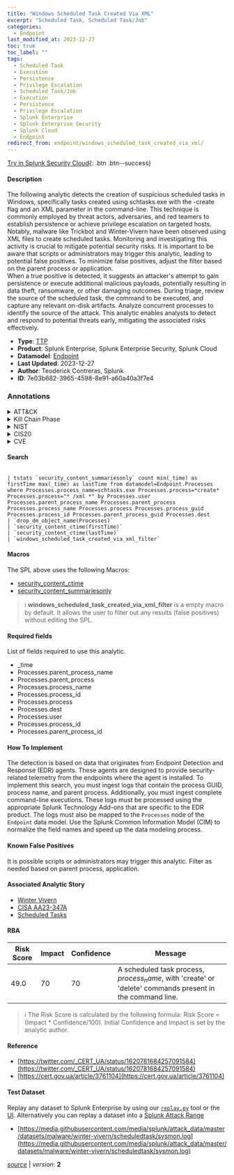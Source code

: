 ```yaml
---
title: "Windows Scheduled Task Created Via XML"
excerpt: "Scheduled Task, Scheduled Task/Job"
categories:
  - Endpoint
last_modified_at: 2023-12-27
toc: true
toc_label: ""
tags:
  - Scheduled Task
  - Execution
  - Persistence
  - Privilege Escalation
  - Scheduled Task/Job
  - Execution
  - Persistence
  - Privilege Escalation
  - Splunk Enterprise
  - Splunk Enterprise Security
  - Splunk Cloud
  - Endpoint
redirect_from: endpoint/windows_scheduled_task_created_via_xml/
---
```




[Try in Splunk Security Cloud](https://www.splunk.com/en_us/cyber-security.html){: .btn .btn--success}

#### Description

The following analytic detects the creation of suspicious scheduled tasks in Windows, specifically tasks created using schtasks.exe with the -create flag and an XML parameter in the command-line. This technique is commonly employed by threat actors, adversaries, and red teamers to establish persistence or achieve privilege escalation on targeted hosts. Notably, malware like Trickbot and Winter-Vivern have been observed using XML files to create scheduled tasks. Monitoring and investigating this activity is crucial to mitigate potential security risks. It is important to be aware that scripts or administrators may trigger this analytic, leading to potential false positives. To minimize false positives, adjust the filter based on the parent process or application.\
When a true positive is detected, it suggests an attacker&#39;s attempt to gain persistence or execute additional malicious payloads, potentially resulting in data theft, ransomware, or other damaging outcomes. During triage, review the source of the scheduled task, the command to be executed, and capture any relevant on-disk artifacts. Analyze concurrent processes to identify the source of the attack. This analytic enables analysts to detect and respond to potential threats early, mitigating the associated risks effectively.

- **Type**: [TTP](https://github.com/splunk/security_content/wiki/Detection-Analytic-Types)
- **Product**: Splunk Enterprise, Splunk Enterprise Security, Splunk Cloud
- **Datamodel**: [Endpoint](https://docs.splunk.com/Documentation/CIM/latest/User/Endpoint)
- **Last Updated**: 2023-12-27
- **Author**: Teoderick Contreras, Splunk
- **ID**: 7e03b682-3965-4598-8e91-a60a40a3f7e4

### Annotations
<details>
  <summary>ATT&CK</summary>

<div markdown="1">

#### [ATT&CK](https://attack.mitre.org/)

| ID          | Technique   | Tactic         |
| ----------- | ----------- |--------------- |
| [T1053.005](https://attack.mitre.org/techniques/T1053/005/) | Scheduled Task | Execution, Persistence, Privilege Escalation |

| [T1053](https://attack.mitre.org/techniques/T1053/) | Scheduled Task/Job | Execution, Persistence, Privilege Escalation |

</div>
</details>


<details>
  <summary>Kill Chain Phase</summary>

<div markdown="1">

* Installation
* Exploitation


</div>
</details>


<details>
  <summary>NIST</summary>

<div markdown="1">

* DE.CM



</div>
</details>

<details>
  <summary>CIS20</summary>

<div markdown="1">

* CIS 10



</div>
</details>

<details>
  <summary>CVE</summary>

<div markdown="1">


</div>
</details>


#### Search

```

| tstats `security_content_summariesonly` count min(_time) as firstTime max(_time) as lastTime from datamodel=Endpoint.Processes where Processes.process_name=schtasks.exe Processes.process=*create* Processes.process="* /xml *" by Processes.user  Processes.parent_process_name Processes.parent_process Processes.process_name Processes.process Processes.process_guid Processes.process_id Processes.parent_process_guid Processes.dest 
| `drop_dm_object_name(Processes)` 
| `security_content_ctime(firstTime)` 
| `security_content_ctime(lastTime)` 
| `windows_scheduled_task_created_via_xml_filter`
```

#### Macros
The SPL above uses the following Macros:
* [security_content_ctime](https://github.com/splunk/security_content/blob/develop/macros/security_content_ctime.yml)
* [security_content_summariesonly](https://github.com/splunk/security_content/blob/develop/macros/security_content_summariesonly.yml)

> :information_source:
> **windows_scheduled_task_created_via_xml_filter** is a empty macro by default. It allows the user to filter out any results (false positives) without editing the SPL.



#### Required fields
List of fields required to use this analytic.
* _time
* Processes.parent_process_name
* Processes.parent_process
* Processes.process_name
* Processes.process_id
* Processes.process
* Processes.dest
* Processes.user
* Processes.process_id
* Processes.parent_process_id



#### How To Implement
The detection is based on data that originates from Endpoint Detection and Response (EDR) agents. These agents are designed to provide security-related telemetry from the endpoints where the agent is installed. To implement this search, you must ingest logs that contain the process GUID, process name, and parent process. Additionally, you must ingest complete command-line executions. These logs must be processed using the appropriate Splunk Technology Add-ons that are specific to the EDR product. The logs must also be mapped to the `Processes` node of the `Endpoint` data model. Use the Splunk Common Information Model (CIM) to normalize the field names and speed up the data modeling process.
#### Known False Positives
It is possible scripts or administrators may trigger this analytic. Filter as needed based on parent process, application.

#### Associated Analytic Story
* [Winter Vivern](/stories/winter_vivern)
* [CISA AA23-347A](/stories/cisa_aa23-347a)
* [Scheduled Tasks](/stories/scheduled_tasks)




#### RBA

| Risk Score  | Impact      | Confidence   | Message      |
| ----------- | ----------- |--------------|--------------|
| 49.0 | 70 | 70 | A scheduled task process, $process_name$, with &#39;create&#39; or &#39;delete&#39; commands present in the command line. |


> :information_source:
> The Risk Score is calculated by the following formula: Risk Score = (Impact * Confidence/100). Initial Confidence and Impact is set by the analytic author.


#### Reference

* [https://twitter.com/_CERT_UA/status/1620781684257091584](https://twitter.com/_CERT_UA/status/1620781684257091584)
* [https://cert.gov.ua/article/3761104](https://cert.gov.ua/article/3761104)



#### Test Dataset
Replay any dataset to Splunk Enterprise by using our [`replay.py`](https://github.com/splunk/attack_data#using-replaypy) tool or the [UI](https://github.com/splunk/attack_data#using-ui).
Alternatively you can replay a dataset into a [Splunk Attack Range](https://github.com/splunk/attack_range#replay-dumps-into-attack-range-splunk-server)

* [https://media.githubusercontent.com/media/splunk/attack_data/master/datasets/malware/winter-vivern/scheduledtask/sysmon.log](https://media.githubusercontent.com/media/splunk/attack_data/master/datasets/malware/winter-vivern/scheduledtask/sysmon.log)



[*source*](https://github.com/splunk/security_content/tree/develop/detections/endpoint/windows_scheduled_task_created_via_xml.yml) \| *version*: **2**